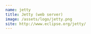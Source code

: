 ```yaml
---
name: jetty
title: Jetty (web server)
image: /assets/logo/jetty.png
site: http://www.eclipse.org/jetty/
---
```

